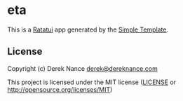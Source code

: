 # eta

This is a [Ratatui] app generated by the [Simple Template].

[Ratatui]: https://ratatui.rs
[Simple Template]: https://github.com/ratatui/templates/tree/main/simple

## License

Copyright (c) Derek Nance <derek@dereknance.com>

This project is licensed under the MIT license ([LICENSE] or <http://opensource.org/licenses/MIT>)

[LICENSE]: ./LICENSE
